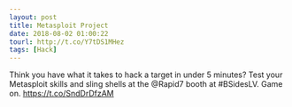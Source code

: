 ```yaml
---
layout: post
title: Metasploit Project
date: 2018-08-02 01:00:22
tourl: http://t.co/Y7tDS1MHez
tags: [Hack]
---
```

Think you have what it takes to hack a target in under 5 minutes? Test your Metasploit skills and sling shells at the @Rapid7 booth at #BSidesLV. Game on. https://t.co/SndDrDfzAM